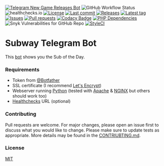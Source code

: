 [![Telegram New Game Releases Bot](https://img.shields.io/badge/Telegram-Bot-blue?logo=telegram)](https://t.me/SubwayBot)
![GitHub Workflow Status](https://img.shields.io/github/workflow/status/Crazy-Marvin/SubwayTelegramBot/ci)
![healthchecks.io](https://img.shields.io/endpoint?url=https%3A%2F%2Fhealthchecks.io%2Fbadge%2F396c7d03-faf7-4562-9f83-1194d0%2F31QvRDxH%2FSubway.shields)
[![License](https://img.shields.io/github/license/Crazy-Marvin/SubwayTelegramBot)](https://github.com/Crazy-Marvin/SubwayTelegramBot/blob/trunk/LICENSE)
[![Last commit](https://img.shields.io/github/last-commit/Crazy-Marvin/SubwayTelegramBot.svg?style=flat)](https://github.com/Crazy-Marvin/SubwayTelegramBot/commits)
[![Releases](https://img.shields.io/github/downloads/Crazy-Marvin/SubwayTelegramBot/total.svg?style=flat)](https://github.com/Crazy-Marvin/SubwayTelegramBot/releases)
[![Latest tag](https://img.shields.io/github/tag/Crazy-Marvin/SubwayTelegramBot.svg?style=flat)](https://github.com/Crazy-Marvin/SubwayTelegramBot/tags)
[![Issues](https://img.shields.io/github/issues/Crazy-Marvin/SubwayTelegramBot.svg?style=flat)](https://github.com/Crazy-Marvin/SubwayTelegramBot/issues)
[![Pull requests](https://img.shields.io/github/issues-pr/Crazy-Marvin/SubwayTelegramBot.svg?style=flat)](https://github.com/Crazy-Marvin/SubwayTelegramBot/pulls)
[![Codacy Badge](https://app.codacy.com/project/badge/Grade/a9ec4ee98a93425ca8162b369adce3db)](https://www.codacy.com/gh/Crazy-Marvin/SubwayTelegramBot/dashboard?utm_source=github.com&amp;utm_medium=referral&amp;utm_content=Crazy-Marvin/SubwayTelegramBot&amp;utm_campaign=Badge_Grade)
[![PHP Dependencies](https://badgen.net/badge/icon/dependabot?icon=dependabot&label)](https://getcomposer.org/)
![Snyk Vulnerabilities for GitHub Repo](https://img.shields.io/snyk/vulnerabilities/github/Crazy-Marvin/SubwayTelegramBot)
[![StyleCI](https://github.styleci.io/repos/402841855/shield?branch=development&style=flat)](https://github.styleci.io/repos/402841855?branch=development)

# Subway Telegram Bot

This [bot](http://t.me/SubwayBot) shows you the Sub of the Day. 

### Requirements

- Token from [@Botfather](https://telegram.me/botfather)
- SSL certificate (I recommend [Let's Encrypt](https://letsencrypt.org/))
- Webserver running [Python](https://www.python.org) (tested with [Apache](https://httpd.apache.org/) & [NGINX](https://www.nginx.com/) but others should work too)
- [Healthchecks](https://healthchecks.io/#php) URL (optional)

### Contributing

Pull requests are welcome. For major changes, please open an issue first to discuss what you would like to change.
Please make sure to update tests as appropriate.
More details may be found in the [CONTRIUBTING.md](https://github.com/Crazy-Marvin/SubwayTelegramBot/tree/trunk/.github/CONTRIBUTING.md).

### License

[MIT](https://choosealicense.com/licenses/mit/)
